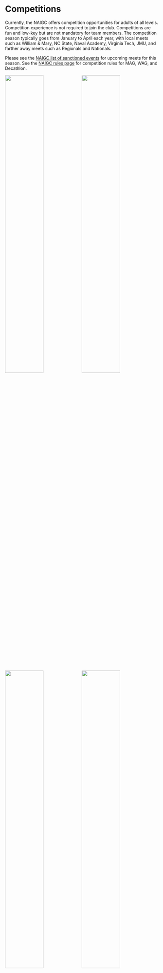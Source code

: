 <!---layout: page
title: "Competitions"
permalink: /competitions--->

# Competitions

Currently, the NAIGC offers competition opportunities for adults of all levels. Competition experience is not required to join the club. Competitions are fun and low-key but are not mandatory for team members. The competition season typically goes from January to April each year, with local meets such as William & Mary, NC State, Naval Academy, Virginia Tech, JMU, and farther away meets such as Regionals and Nationals.

Please see the [NAIGC list of sanctioned events](https://naigc.org/upcoming-events/) for upcoming meets for this season. See the [NAIGC rules page](https://naigc.org/rules/) for competition rules for MAG, WAG, and Decathlon.

<img src="https://user-images.githubusercontent.com/108369432/225926597-744e8fe1-fe19-4c89-b8af-1b8b4540019e.JPG" width="50%" height="50%" /><img src="https://user-images.githubusercontent.com/108369432/180622367-dc202018-a138-4b1a-b68a-e9fe7141d93e.JPG" width="50%" height="50%" />
<img src="https://user-images.githubusercontent.com/108369432/180622373-a5a16b42-fbf8-4602-93b7-58c01f9e90ef.jpg" width="50%" height="50%" /><img src="https://user-images.githubusercontent.com/108369432/180622379-02aee2b5-6017-4da3-9773-d32b460ae6a3.jpg" width="50%" height="50%" /><img src="https://user-images.githubusercontent.com/108369432/180622387-b239e7de-4b4e-4da0-9689-8af9b171ccda.JPG" width="50%" height="50%" />

## Competition Leotards
Our competition leotard is available for optional purchase. You are allowed to wear any form-fitting sportswear during NAIGC competitions, as leotards are not required for competition. However, many competitors do wear leotards and want to look "bedazzled" during competition. Our competition leotard is below. We have a wholesale team account through GK Elite, please contact us about placing an order for your competition leotard. It takes roughly 4-6 weeks to before it's ready to ship as it is custom. The price is a little under $200 per leotard.
<img src="https://user-images.githubusercontent.com/108369432/225927499-76217078-3814-460e-8f02-84580c6ab07e.PNG" width="50%" height="50%" />


